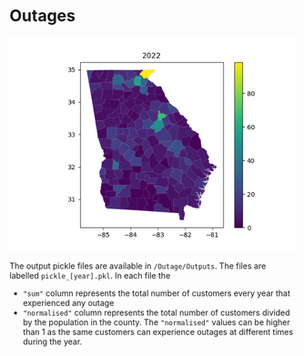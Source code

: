 
# Outages

![Image](https://github.com/YahyaGamal/georgia_USA/blob/main/Outage/Plots/normalised_2022.png)

The output pickle files are available in `/Outage/Outputs`. The files are labelled `pickle_[year].pkl`. In each file the

- `"sum"` column represents the total number of customers every year that experienced any outage
- `"normalised"` column represents the total number of customers divided by the population in the county. The `"normalised"` values can be higher than 1 as the same customers can experience outages at different times during the year.